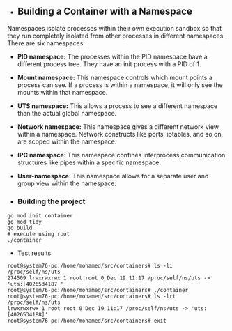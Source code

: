 * ## Building a Container with a Namespace
Namespaces isolate processes within their own execution sandbox so that they run completely isolated from other processes in different namespaces.
There are six namespaces:

* **PID namespace:** The processes within the PID namespace have a different process tree. They have an init process with a PID of 1.
* **Mount namespace:** This namespace controls which mount points a process can see. If a process is within a namespace, it will only see the mounts within that namespace.
* **UTS namespace:** This allows a process to see a different namespace than the actual global namespace.
* **Network namespace:** This namespace gives a different network view within a namespace. Network constructs like ports, iptables, and so on, are scoped within the namespace.
* **IPC namespace:** This namespace confines interprocess communication structures like pipes within a specific namespace.
* **User-namespace:** This namespace allows for a separate user and group view within the namespace.


* ### Building the project 
```
go mod init container
go mod tidy
go build
# execute using root 
./container
```
* Test results
```
root@system76-pc:/home/mohamed/src/containers# ls -li /proc/self/ns/uts
274509 lrwxrwxrwx 1 root root 0 Dec 19 11:17 /proc/self/ns/uts -> 'uts:[4026534187]'
root@system76-pc:/home/mohamed/src/containers# ./container             
root@system76-pc:/home/mohamed/src/containers# ls -lrt /proc/self/ns/uts
lrwxrwxrwx 1 root root 0 Dec 19 11:17 /proc/self/ns/uts -> 'uts:[4026534188]'
root@system76-pc:/home/mohamed/src/containers# exit
```